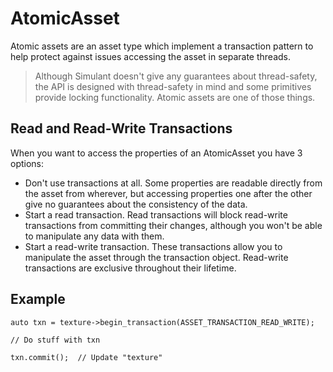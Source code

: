 # AtomicAsset<T>

Atomic assets are an asset type which implement a transaction pattern to help protect
against issues accessing the asset in separate threads.

> Although Simulant doesn't give any guarantees about thread-safety, the API is designed
> with thread-safety in mind and some primitives provide locking functionality. Atomic
> assets are one of those things.

## Read and Read-Write Transactions

When you want to access the properties of an AtomicAsset you have 3 options:

 - Don't use transactions at all. Some properties are readable directly from the
 asset from wherever, but accessing properties one after the other give no guarantees
 about the consistency of the data.
 - Start a read transaction. Read transactions will block read-write transactions from 
 committing their changes, although you won't be able to manipulate any data with them.
 - Start a read-write transaction. These transactions allow you to manipulate the asset
 through the transaction object. Read-write transactions are exclusive throughout their lifetime.
  
## Example
 
 ```
 auto txn = texture->begin_transaction(ASSET_TRANSACTION_READ_WRITE);
 
 // Do stuff with txn
 
 txn.commit();  // Update "texture"
 ```
 
